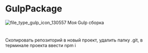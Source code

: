 # GulpPackage
![file_type_gulp_icon_130557](https://user-images.githubusercontent.com/63904264/163412293-9d9edf87-c479-4937-a96d-066963031aa9.png)
Моя Gulp сборка
#
Скопировать репозиторий в новый проект, удалить папку .git, в терминале проекта ввести npm i
